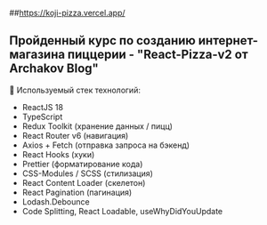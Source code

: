##https://koji-pizza.vercel.app/

## Пройденный курс по созданию интернет-магазина пиццерии - "React-Pizza-v2 от Archakov Blog"

📝 Используемый стек технологий:

- ReactJS 18
- TypeScript
- Redux Toolkit (хранение данных / пицц)
- React Router v6 (навигация)
- Axios + Fetch (отправка запроса на бэкенд)
- React Hooks (хуки)
- Prettier (форматирование кода)
- CSS-Modules / SCSS (стилизация)
- React Content Loader (скелетон)
- React Pagination (пагинация)
- Lodash.Debounce
- Code Splitting, React Loadable, useWhyDidYouUpdate
